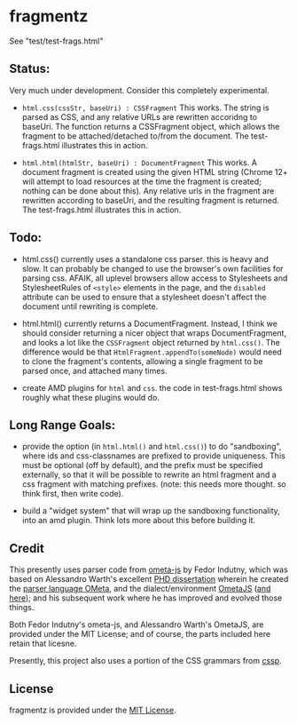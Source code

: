 fragmentz
=========

See "test/test-frags.html"

## Status:
Very much under development. Consider this completely experimental.

- `html.css(cssStr, baseUri) : CSSFragment`  This works. The string is parsed as CSS, and any relative URLs are rewritten accoridng to baseUri.  The function returns a CSSFragment object, which allows the fragment to be attached/detached to/from the document.  The test-frags.html illustrates this in action.

- `html.html(htmlStr, baseUri) : DocumentFragment`  This works.  A document fragment is created using the given HTML string (Chrome 12+ will attempt to load resources at the time the fragment is created; nothing can be done about this). Any relative urls in the fragment are rewritten according to baseUri, and the resulting fragment is returned.  The test-frags.html illustrates this in action.

## Todo:
- html.css() currently uses a standalone css parser.  this is heavy and slow.  It can probably be changed to use the browser's own facilities for parsing css.  AFAIK, all uplevel browsers allow access to Stylesheets and StylesheetRules of `<style>` elements in the page, and the `disabled` attribute can be used to ensure that a stylesheet doesn't affect the document until rewriting is complete.

- html.html() currently returns a DocumentFragment.  Instead, I think we should consider returning a nicer object that wraps DocumentFragment, and looks a lot like the `CSSFragment` object returned by `html.css()`.  The difference would be that `HtmlFragment.appendTo(someNode)` would need to clone the fragment's contents, allowing a single fragment to be parsed once, and attached many times.

- create AMD plugins for `html` and `css`.  the code in test-frags.html shows roughly what these plugins would do.

## Long Range Goals:
- provide the option (in `html.html()` and `html.css()`) to do "sandboxing", where ids and css-classnames are prefixed to provide uniqueness.  This must be optional (off by default), and the prefix must be specified externally, so that it will be possible to rewrite an html fragment and a css fragment with matching prefixes. (note: this needs more thought. so think first, then write code).

- build a "widget system" that will wrap up the sandboxing functionality, into an amd plugin. Think lots more about this before building it.

## Credit
This presently uses parser code from [ometa-js](https://github.com/veged/ometa-js) by Fedor Indutny, which was based on Alessandro Warth's excellent [PHD dissertation](http://www.vpri.org/pdf/tr2008003_experimenting.pdf)  wherein he created the [parser language OMeta](http://www.tinlizzie.org/ometa/), and the dialect/environment [OmetaJS](https://github.com/alexwarth/ometa-js) ([and here](http://tinlizzie.org/ometa-js/#Sample_Project)); and his subsequent work where he has improved and evolved those things.

Both Fedor Indutny's ometa-js, and Alessandro Warth's OmetaJS, are provided under the MIT License; and of course, the parts included here retain that licesne.

Presently, this project also uses a portion of the CSS grammars from [cssp](https://github.com/css/cssp).

## License
fragmentz is provided under the [MIT License](https://github.com/coltrane/fragmentz/blob/master/LICENSE).

